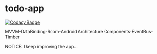 # todo-app

[![Codacy Badge](https://api.codacy.com/project/badge/Grade/27205d801ae944519b27d232f77090d4)](https://app.codacy.com/manual/barissaglam/todo-app?utm_source=github.com&utm_medium=referral&utm_content=barissaglam/todo-app&utm_campaign=Badge_Grade_Settings)


MVVM-DataBinding-Room-Android Architecture Components-EventBus-Timber

NOTICE: I keep improving the app...
